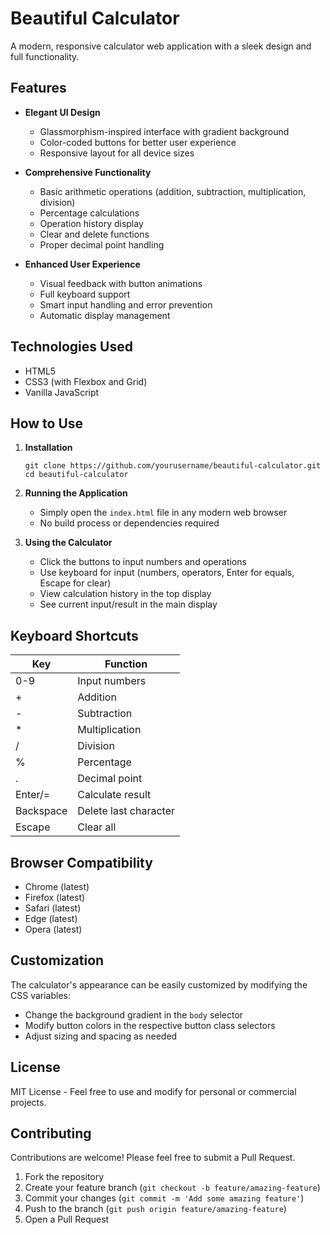# Beautiful Calculator

A modern, responsive calculator web application with a sleek design and full functionality.

## Features

- **Elegant UI Design**
  - Glassmorphism-inspired interface with gradient background
  - Color-coded buttons for better user experience
  - Responsive layout for all device sizes

- **Comprehensive Functionality**
  - Basic arithmetic operations (addition, subtraction, multiplication, division)
  - Percentage calculations
  - Operation history display
  - Clear and delete functions
  - Proper decimal point handling

- **Enhanced User Experience**
  - Visual feedback with button animations
  - Full keyboard support
  - Smart input handling and error prevention
  - Automatic display management

## Technologies Used

- HTML5
- CSS3 (with Flexbox and Grid)
- Vanilla JavaScript

## How to Use

1. **Installation**
   ```
   git clone https://github.com/yourusername/beautiful-calculator.git
   cd beautiful-calculator
   ```

2. **Running the Application**
   - Simply open the `index.html` file in any modern web browser
   - No build process or dependencies required

3. **Using the Calculator**
   - Click the buttons to input numbers and operations
   - Use keyboard for input (numbers, operators, Enter for equals, Escape for clear)
   - View calculation history in the top display
   - See current input/result in the main display

## Keyboard Shortcuts

| Key | Function |
|-----|----------|
| 0-9 | Input numbers |
| + | Addition |
| - | Subtraction |
| * | Multiplication |
| / | Division |
| % | Percentage |
| . | Decimal point |
| Enter/= | Calculate result |
| Backspace | Delete last character |
| Escape | Clear all |

## Browser Compatibility

- Chrome (latest)
- Firefox (latest)
- Safari (latest)
- Edge (latest)
- Opera (latest)

## Customization

The calculator's appearance can be easily customized by modifying the CSS variables:

- Change the background gradient in the `body` selector
- Modify button colors in the respective button class selectors
- Adjust sizing and spacing as needed

## License

MIT License - Feel free to use and modify for personal or commercial projects.

## Contributing

Contributions are welcome! Please feel free to submit a Pull Request.

1. Fork the repository
2. Create your feature branch (`git checkout -b feature/amazing-feature`)
3. Commit your changes (`git commit -m 'Add some amazing feature'`)
4. Push to the branch (`git push origin feature/amazing-feature`)
5. Open a Pull Request
